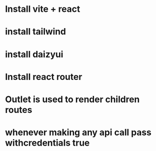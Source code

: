 # Install vite + react
# install tailwind
# install daizyui
# Install react router
# Outlet is used to render children routes
# whenever making any api call pass withcredentials true

